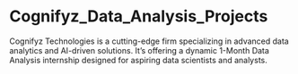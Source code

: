 # Cognifyz_Data_Analysis_Projects
Cognifyz Technologies is a cutting-edge firm specializing in advanced data analytics and AI-driven solutions. It’s offering a dynamic 1-Month  Data Analysis internship designed for aspiring data scientists and analysts. 
